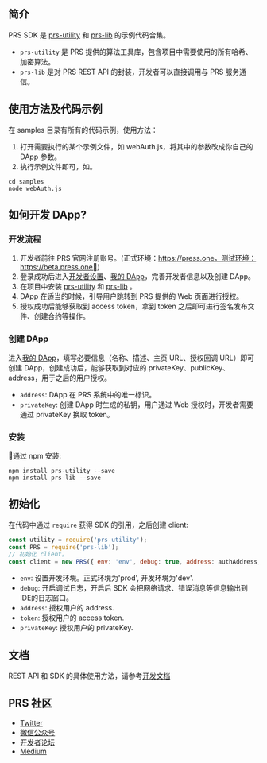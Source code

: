 ## 简介

PRS SDK 是 [prs-utility](https://github.com/Press-One/prs-utility-js) 和 [prs-lib](https://github.com/Press-One/prs-lib-js) 的示例代码合集。

- `prs-utility` 是 PRS 提供的算法工具库，包含项目中需要使用的所有哈希、加密算法。
- `prs-lib` 是对 PRS REST API 的封装，开发者可以直接调用与 PRS 服务通信。

## 使用方法及代码示例

在 samples 目录有所有的代码示例，使用方法：
1. 打开需要执行的某个示例文件，如 webAuth.js，将其中的参数改成你自己的 DApp 参数。
2. 执行示例文件即可，如。
```
cd samples
node webAuth.js
```

## 如何开发 DApp?

### 开发流程

1. 开发者前往 PRS 官网注册账号。(正式环境：https://press.one，测试环境：https://beta.press.one)
2. 登录成功后进入[开发者设置](https://beta.press.one/developer/settings)、[我的 DApp](https://beta.press.one/developer/apps)，完善开发者信息以及创建 DApp。
3. 在项目中安装 [prs-utility](https://github.com/Press-One/prs-utility-js) 和 [prs-lib](https://github.com/Press-One/prs-lib-js) 。
4. DApp 在适当的时候，引导用户跳转到 PRS 提供的 Web 页面进行授权。
5. 授权成功后能够获取到 access token，拿到 token 之后即可进行签名发布文件、创建合约等操作。

### 创建 DApp

进入[我的 DApp](https://beta.press.one/developer/apps)，填写必要信息（名称、描述、主页 URL、授权回调 URL）即可创建 DApp，创建成功后，能够获取到对应的 privateKey、publicKey、address，用于之后的用户授权。

- `address`: DApp 在 PRS 系统中的唯一标识。
- `privateKey`: 创建 DApp 时生成的私钥，用户通过 Web 授权时，开发者需要通过 privateKey 换取 token。


### 安装

通过 npm 安装:
```
npm install prs-utility --save
npm install prs-lib --save
```
  

## 初始化

在代码中通过 `require` 获得 SDK 的引用，之后创建 client:

```javascript
const utility = require('prs-utility');
const PRS = require('prs-lib');
// 初始化 client。
const client = new PRS({ env: 'env', debug: true, address: authAddress, token: token });
```
- `env`: 设置开发环境。正式环境为'prod', 开发环境为'dev'.
- `debug`: 开启调试日志，开启后 SDK 会把网络请求、错误消息等信息输出到IDE的日志窗口。
- `address`: 授权用户的 address.
- `token`: 授权用户的 access token.
- `privateKey`: 授权用户的 privateKey.

## 文档

REST API 和 SDK 的具体使用方法，请参考[开发文档](https://developer.press.one)


## PRS 社区

- [Twitter](https://twitter.com/PRESSoneHQ)
- [微信公众号](https://mp.weixin.qq.com/s/C7yPdlEP5OVhbfWLtOBGTQ)
- [开发者论坛](https://bbs.onedev.club)
- [Medium](https://medium.com/@pressone/)



